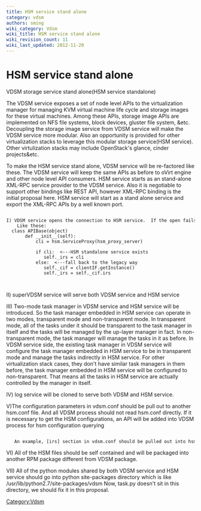 ```yaml
---
title: HSM service stand alone
category: vdsm
authors: sming
wiki_category: Vdsm
wiki_title: HSM service stand alone
wiki_revision_count: 11
wiki_last_updated: 2012-11-20
---
```


# HSM service stand alone

VDSM storage service stand alone(HSM service standalone)

The VDSM service exposes a set of node level APIs to the virtualization manager for managing KVM virtual machine life cycle and storage images for these virtual machines. Among these APIs, storage image APIs are implemented on NFS file systems, block devices, gluster file system, &etc. Decoupling the storage image service from VDSM service will make the VDSM service more modular. Also an opportunity is provided for other virtualization stacks to leverage this modular storage service(HSM service). Other virtulization stacks may include OpenStack's glance, cinder projects&etc.

To make the HSM service stand alone, VDSM service will be re-factored like these. The VDSM service will keep the same APIs as before to oVirt engine and other node level API consumers. HSM service starts as an stand-alone XML-RPC service provider to the VDSM service. Also it is negotiable to support other bindings like REST API, however XML-RPC binding is the initial proposal here. HSM service will start as a stand alone service and export the XML-RPC APIs by a well known port.

      I) VDSM service opens the connection to HSM service.  If the open fails, it will fall back to the legacy way without HSM standalone service.
        Like these:
      class APIBase(object)
           def __init__(self):
               cli = hsm.ServiceProxy(hsm_proxy_server)
       
               if cli:  <---HSM standalone service exists
                  self._irs = cli
               else:  <---fall back to the legacy way
                  self._cif = clientIF.getInstance()
                  self._irs = self._cif.irs
                  
           

II) superVDSM service will serve both VDSM service and HSM service

III) Two-mode task manager in VDSM service and HSM service will be introduced. So the task manager embedded in HSM service can operate in two modes, transparent mode and non-transparent mode. In transparent mode, all of the tasks under it should be transparent to the task manager in itself and the tasks will be managed by the up-layer manager in fact. In non-transparent mode, the task manager will manage the tasks in it as before. In VDSM service side, the existing task manager in VDSM service will configure the task manager embedded in HSM service to be in transparent mode and manage the tasks indirectly in HSM service. For other virtualization stack cases, they don't have similar task managers in them before, the task manager embedded in HSM service will be configured to non-transparent. That means all the tasks in HSM service are actually controlled by the manager in itself.

IV) log service will be cloned to serve both VDSM and HSM service.

V)The configuration parameters in vdsm.conf should be pull out to another hsm.conf file. And all VDSM process should not read hsm.conf directly. If it is necessary to get the HSM configurations, an API will be added into VDSM process for hsm configuration querying

         An example, [irs] section in vdsm.conf should be pulled out into hsm.conf

VI) All of the HSM files should be self contained and will be packaged into another RPM package different from VDSM package.

VII) All of the python modules shared by both VDSM service and HSM service should go into python site-packages directory which is like /usr/lib/python2.7/site-packages/vdsm Now, task.py doesn't sit in this directory, we should fix it in this proposal.

<Category:Vdsm>
